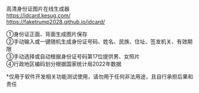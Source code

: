 高清身份证图片在线生成器<br>
https://idcard.kesug.com/<br>
https://faketrump2028.github.io/idcard/<br>

①身份证正面、背面生成图片保存<br>
②手动输入或一键随机生成身份证号码、姓名、民族、住址、签发机关、有效期限<br>
③手动选择或自动根据身份证号码第17位提供男、女照片<br>
④行政地区编码划分根据国家统计局2022年数据<br>

*仅用于软件开发相关功能测试使用，请勿用于任何非法用途，且自行承担后果和责任